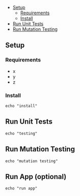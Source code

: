 - [Setup](#setup)
  - [Requirements](#requirements)
  - [Install](#install)
- [Run Unit Tests](#run-unit-tests)
- [Run Mutation Testing](#run-mutation-testing)

## Setup

### Requirements

- x
- y
- z

### Install

`echo "install"`

## Run Unit Tests

`echo "testing"`

## Run Mutation Testing

`echo "mutation testing"`

## Run App (optional)

`echo "run app"`
